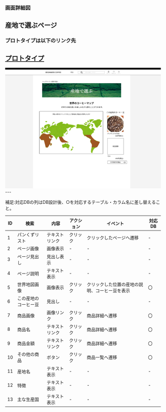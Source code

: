 ### 画面詳細図
## 産地で選ぶページ
### プロトタイプは以下のリンク先
[プロトタイプ](https://www.figma.com/file/Oa2XrfbS2Hee9dSI9acZXo/coffee?node-id=0%3A1)
---
<img src="./img/産地で選ぶページ.png" width="800">
---

補足:対応DBの列はDB設計後、○を対応するテーブル・カラム名に差し替えること。

| ID | 検索 | 内容 | アクション | イベント | 対応DB |
|----|-----|-----|---------|--------|-------|
|1|パンくずリスト|テキストリンク|クリック|クリックしたページへ遷移|-|
|2|ページ画像|画像表示|-|-|-|
|3|ページ見出し|見出し表示|-|-|-|
|4|ページ説明|テキスト表示|-|-|-|
|5|世界地図画像|画像表示|クリック|クリックした位置の産地の説明、コーヒー豆を表示|〇|
|6|この産地のコーヒー豆|見出し|-|-|-|
|7|商品画像|画像リンク|クリック|商品詳細へ遷移|〇|
|8|商品名|テキストリンク|クリック|商品詳細へ遷移|〇|
|9|商品金額|テキストリンク|クリック|商品詳細へ遷移|〇|
|10|その他の商品|ボタン|クリック|商品一覧へ遷移|〇|
|11|産地名|テキスト表示|-|-|-|
|12|特徴|テキスト表示|-|-|-|
|13|主な生産国|テキスト表示|-|-|-|
